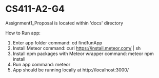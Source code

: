 # CS411-A2-G4

Assignment1_Proposal is located within 'docs' directory

How to Run app:
1. Enter app folder
command: cd findfunApp
2. Install Meteor
command: curl https://install.meteor.com/ | sh
3. Install npm packages with Meteor wrapper
command: meteor npm install
4. Run app
command: meteor
5. App should be running locally at http://localhost:3000/

